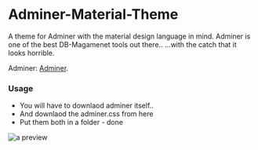 # Adminer-Material-Theme

A theme for Adminer with the material design language in mind.
Adminer is one of the best DB-Magamenet tools out there..
...with the catch that it looks horrible.

Adminer: [Adminer][1]. 

### Usage
* You will have to downlaod adminer itself.. 
* And downlaod the adminer.css from here
* Put them both in a folder - done

<img src="http://stillhart.biz/project/adminer/example.png" alt="a preview"/>



  [1]: https://www.adminer.org/

